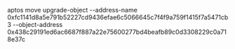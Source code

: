 aptos move upgrade-object --address-name 0xfc1141d8a5e791b52227cd9436efae6c5066645c7f4f9a759f1415f7a5471cb3 --object-address 0x438c29191ed6ac6687f887a22e75600277bd4beafb89c0d3308229c0a718e37c